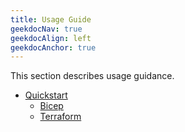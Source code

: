 ```yaml
---
title: Usage Guide
geekdocNav: true
geekdocAlign: left
geekdocAnchor: true
---
```


This section describes usage guidance.

- [Quickstart](/Azure-Verified-Modules/usage/quickstart/)
  - [Bicep](/Azure-Verified-Modules/usage/quickstart/bicep/)
  - [Terraform](/Azure-Verified-Modules/usage/quickstart/terraform/)
